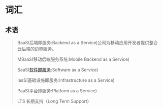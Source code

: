 # 词汇

## 术语

>BaaS(后端即服务:Backend as a Service)公司为移动应用开发者提供整合云后端的边界服务。
>
>MBaaS(移动后端服务系统:Mobile Backend as a Service)
>
>SaaS([软件即服务](http://baike.so.com/doc/5924595-6137516.html):Software as a Service)
>
>IaaS(基础设施即服务:Infrastructure as a Service)
>
>PaaS(平台即服务:Platform as a Service)
>
>LTS 长期支持（Long Term Support）
>
>